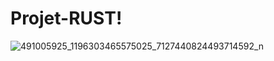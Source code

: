 # Projet-RUST!

![491005925_1196303465575025_7127440824493714592_n](https://github.com/user-attachments/assets/35984767-c52a-4af3-9eb8-658393aadcf1)
